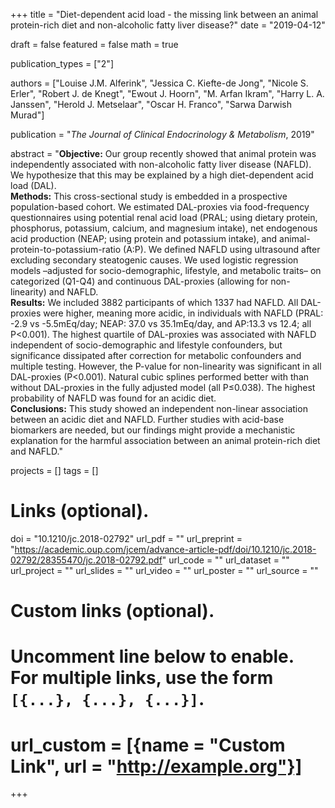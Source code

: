 +++
title = "Diet-dependent acid load - the missing link between an animal protein-rich diet and non-alcoholic fatty liver disease?"
date = "2019-04-12"

draft = false
featured = false
math = true

publication_types = ["2"]

authors = ["Louise J.M. Alferink", "Jessica C. Kiefte-de Jong", "Nicole S. Erler",
            "Robert J. de Knegt", "Ewout J. Hoorn", "M. Arfan Ikram", 
            "Harry L. A. Janssen", "Herold J. Metselaar", "Oscar H. Franco",
            "Sarwa Darwish Murad"]

publication = "*The Journal of Clinical Endocrinology & Metabolism*, 2019"

abstract = "**Objective:** Our group recently showed that animal protein was independently associated with non-alcoholic fatty liver disease (NAFLD). We hypothesize that this may be explained by a high diet-dependent acid load (DAL).<br>**Methods:** This cross-sectional study is embedded in a prospective population-based cohort. We estimated DAL-proxies via food-frequency questionnaires using potential renal acid load (PRAL; using dietary protein, phosphorus, potassium, calcium, and magnesium intake), net endogenous acid production (NEAP; using protein and potassium intake), and animal-protein-to-potassium-ratio (A:P). We defined NAFLD using ultrasound after excluding secondary steatogenic causes. We used logistic regression models –adjusted for socio-demographic, lifestyle, and metabolic traits– on categorized (Q1-Q4) and continuous DAL-proxies (allowing for non-linearity) and NAFLD.<br>**Results:** We included 3882 participants of which 1337 had NAFLD. All DAL-proxies were higher, meaning more acidic, in individuals with NAFLD (PRAL: -2.9 vs -5.5mEq/day; NEAP: 37.0 vs 35.1mEq/day, and AP:13.3 vs 12.4; all P<0.001). The highest quartile of DAL-proxies was associated with NAFLD independent of socio-demographic and lifestyle confounders, but significance dissipated after correction for metabolic confounders and multiple testing. However, the P-value for non-linearity was significant in all DAL-proxies (P<0.001). Natural cubic splines performed better with than without DAL-proxies in the fully adjusted model (all P≤0.038). The highest probability of NAFLD was found for an acidic diet.<br>**Conclusions:** This study showed an independent non-linear association between an acidic diet and NAFLD. Further studies with acid-base biomarkers are needed, but our findings might provide a mechanistic explanation for the harmful association between an animal protein-rich diet and NAFLD."

projects = []
tags = []

# Links (optional).
doi = "10.1210/jc.2018-02792"
url_pdf = ""
url_preprint = "https://academic.oup.com/jcem/advance-article-pdf/doi/10.1210/jc.2018-02792/28355470/jc.2018-02792.pdf"
url_code = ""
url_dataset = ""
url_project = ""
url_slides = ""
url_video = ""
url_poster = ""
url_source = ""

# Custom links (optional).
#   Uncomment line below to enable. For multiple links, use the form `[{...}, {...}, {...}]`.
# url_custom = [{name = "Custom Link", url = "http://example.org"}]
+++
